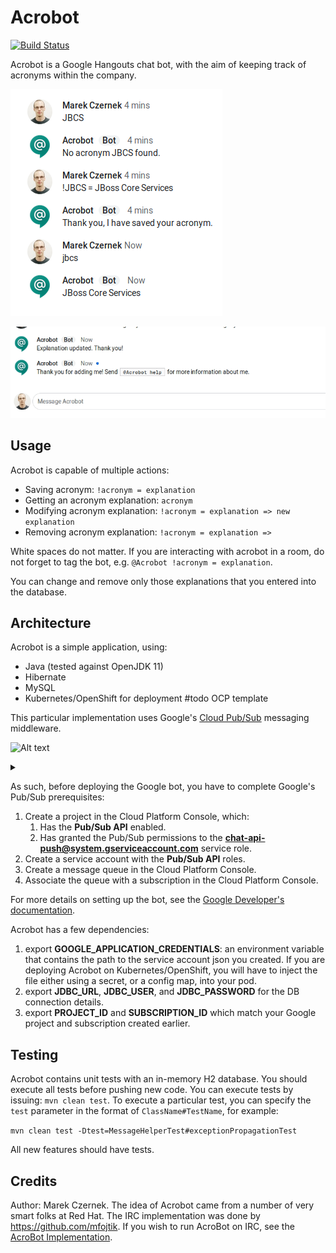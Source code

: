 # Acrobot

[![Build Status](https://travis-ci.com/m-czernek/acrobot.svg?branch=master)](https://travis-ci.com/m-czernek/acrobot)

Acrobot is a Google Hangouts chat bot, with the aim of keeping track
of acronyms within the company.

![Image of Acrobot saving and answering an acronym](imgs/gchat.png)

![Image of Acrobot editing and removing acronym explanations](imgs/showcase.gif)

## Usage

Acrobot is capable of multiple actions:

* Saving acronym: `!acronym = explanation`
* Getting an acronym explanation: `acronym`
* Modifying acronym explanation: `!acronym = explanation => new explanation`
* Removing acronym explanation: `!acronym = explanation =>`

White spaces do not matter. If you are interacting with acrobot in a room,
do not forget to tag the bot, e.g. `@Acrobot !acronym = explanation`.

You can change and remove only those explanations that you entered into the
database.

## Architecture

Acrobot is a simple application, using:

* Java (tested against OpenJDK 11)
* Hibernate
* MySQL
* Kubernetes/OpenShift for deployment #todo OCP template

This particular implementation uses Google's [Cloud Pub/Sub](https://cloud.google.com/pubsub/docs/overview)
messaging middleware.


![Alt text](https://g.gravizo.com/source/custom_mark10?https%3A%2F%2Fraw.githubusercontent.com%2Fm-czernek%2Facrobot%2Fmaster%2FREADME.md)

<details>
<summary></summary>
custom_mark10
@startuml;
actor "Google Hangouts" as User;
participant "Pub/Sub middleware" as A;
participant Acrobot;
User -> A: Send a message;
Acrobot --> A: Poll for a message;
Acrobot --> User: Send a response;
@enduml;
custom_mark10
</details>


As such, before deploying the Google bot, you have to complete Google's
Pub/Sub prerequisites:

1. Create a project in the Cloud Platform Console, which:
    1. Has the **Pub/Sub API** enabled.
    1. Has granted the Pub/Sub permissions to the **chat-api-push@system.gserviceaccount.com** service role.
1. Create a service account with the **Pub/Sub API** roles.
1. Create a message queue in the Cloud Platform Console.
1. Associate the queue with a subscription in the Cloud Platform Console.

For more details on setting up the bot, see the [Google Developer's documentation](https://developers.google.com/hangouts/chat/how-tos/pub-sub).

Acrobot has a few dependencies:

1. export **GOOGLE_APPLICATION_CREDENTIALS**: an environment variable that contains the path to the service account json
you created. If you are deploying Acrobot on Kubernetes/OpenShift, you will have to inject the file either using a secret, or a config map, into your pod.
1. export **JDBC_URL**, **JDBC_USER**, and **JDBC_PASSWORD** for the DB connection details.
1. export **PROJECT_ID** and **SUBSCRIPTION_ID** which match your Google project and subscription created earlier.

## Testing

Acrobot contains unit tests with an in-memory H2 database. You should execute all tests before pushing new code.
You can execute tests by issuing: `mvn clean test`. To execute a particular test, you can specify the `test`
parameter in the format of `ClassName#TestName`, for example:
 
 `mvn clean test -Dtest=MessageHelperTest#exceptionPropagationTest`

All new features should have tests.

## Credits

Author: Marek Czernek.
The idea of Acrobot came from a number of very smart folks at Red Hat. The IRC implementation was done by https://github.com/mfojtik. If you wish to run AcroBot on IRC, see the [AcroBot Implementation](https://github.com/theacrobot/AcroBot).
